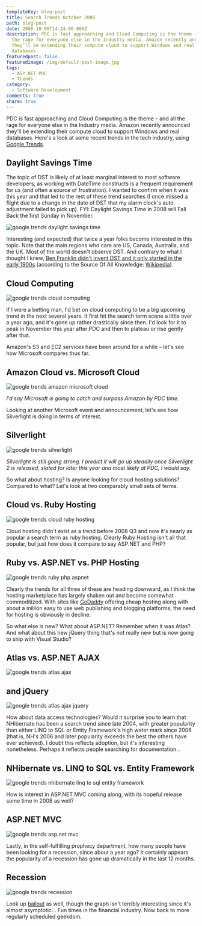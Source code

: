 ```yaml
---
templateKey: blog-post
title: Search Trends October 2008
path: blog-post
date: 2008-10-06T14:24:00.000Z
description: PDC is fast approaching and Cloud Computing is the theme – and all
  the rage for everyone else in the Industry media. Amazon recently announced
  they'll be extending their compute cloud to support Windows and real
  databases.
featuredpost: false
featuredimage: /img/default-post-image.jpg
tags:
  - ASP.NET PDC
  - Trends
category:
  - Software Development
comments: true
share: true
---
```

PDC is fast approaching and Cloud Computing is the theme – and all the rage for everyone else in the Industry media. Amazon recently announced they'll be extending their compute cloud to support Windows and real databases. Here's a look at some recent trends in the tech industry, using [Google Trends](http://google.com/trends).

## Daylight Savings Time

The topic of DST is likely of at least marginal interest to most software developers, as working with DateTime constructs is a frequent requirement for us (and often a source of frustration). I wanted to confirm when it was this year and that led to the rest of these trend searches (I once missed a flight due to a change in the date of DST that my alarm clock's auto adjustment failed to pick up). FYI: Daylight Savings Time in 2008 will Fall Back the first Sunday in November.

![google trends daylight savings time](/img/trends-2008-dst.png)

Interesting (and expected) that twice a year folks become interested in this topic. Note that the main regions who care are US, Canada, Australia, and the UK. Most of the world doesn't observe DST. And contrary to what I thought I knew, [Ben Franklin didn't invent DST and it only started in the early 1900s](http://en.wikipedia.org/wiki/Daylight_saving_time) (according to the Source Of All Knowledge: [Wikipedia](http://en.wikipedia.org/wiki/Main_Page)).

## Cloud Computing

![google trends cloud computing](/img/trends-2008-cloud-computing.png)

If I were a betting man, I'd bet on cloud computing to be a big upcoming trend in the next several years. It first hit the search term scene a little over a year ago, and it's gone up rather drastically since then. I'd look for it to peak in November this year after PDC and then to plateau or rise gently after that.

Amazon's S3 and EC2 services have been around for a while – let's see how Microsoft compares thus far.

## Amazon Cloud vs. Microsoft Cloud

![google trends amazon microsoft cloud](/img/trends-2008-amazon-microsoft-cloud.png)

*I'd say Microsoft is going to catch and surpass Amazon by PDC time.*

Looking at another Microsoft event and announcement, let's see how Silverlight is doing in terms of interest.

## Silverlight

![google trends silverlight](/img/trends-2008-silverlight.png)

*Silverlight is still going strong. I predict it will go up steadily once Silverlight 2 is released, slated for later this year and most likely at PDC, I would say.*

So what about hosting? Is anyone looking for cloud hosting solutions? Compared to what? Let's look at two comparably small sets of terms.

## Cloud vs. Ruby Hosting

![google trends cloud ruby hosting](/img/trends-2008-cloud-ruby-hosting.png)

Cloud hosting didn't exist as a trend before 2008 Q3 and now it's nearly as popular a search term as ruby hosting. Clearly Ruby Hosting isn't all that popular, but just how does it compare to say ASP.NET and PHP?

## Ruby vs. ASP.NET vs. PHP Hosting

![google trends ruby php aspnet](/img/trends-2008-ruby-php-aspnet.png)

Clearly the trends for all three of these are heading downward, as I think the hosting marketplace has largely shaken out and become somewhat commoditized. With sites like [GoDaddy](http://godaddy.com/) offering cheap hosting along with about a million easy to use web publishing and blogging platforms, the need for hosting is obviously in decline.

So what else is new? What about ASP.NET? Remember when it was Atlas? And what about this new jQuery thing that's not really new but is now going to ship with Visual Studio?

## Atlas vs. ASP.NET AJAX

![google trends atlas ajax](/img/trends-2008-atlas-ajax.png)

## and jQuery

![google trends atlas ajax jquery](/img/trends-2008-atlas-ajax-jquery.png)

How about data access technologies? Would it surprise you to learn that NHibernate has been a search trend since late 2004, with greater popularity than either LINQ to SQL or Entity Framework's high water mark since 2006 (that is, NH's 2006 and later popularity exceeds the best the others have ever achieved). I doubt this reflects adoption, but it's interesting nonetheless. Perhaps it reflects people searching for documentation…

## NHibernate vs. LINQ to SQL vs. Entity Framework

![google trends nhibernate linq to sql entity framework](/img/trends-2008-nhibernate-linq-ef.png)

How is interest in ASP.NET MVC coming along, with its hopeful release some time in 2008 as well?

## ASP.NET MVC

![google trends asp.net mvc](/img/trends-2008-aspnetmvc.png)

Lastly, in the self-fulfilling prophecy department, how many people have been looking for a recession, since about a year ago? It certainly appears the popularity of a recession has gone up dramatically in the last 12 months.

## Recession

![google trends recession](/img/trends-2008-recession.png)

Look up [bailout](http://google.com/trends?q=bailout&ctab=0&geo=all&date=all&sort=0) as well, though the graph isn't terribly interesting since it's almost asymptotic… Fun times in the financial industry. Now back to more regularly scheduled geekdom.
